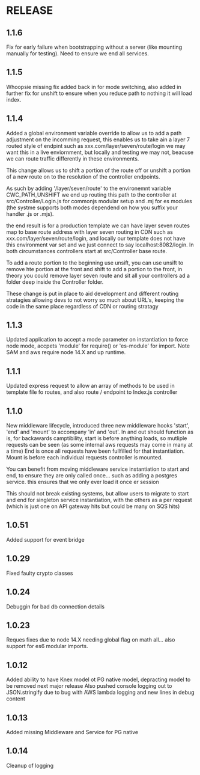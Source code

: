 # RELEASE

## 1.1.6

Fix for early failure when bootstrapping without a server (like mounting manually for testing). Need to ensure we end all services.

## 1.1.5

Whoopsie missing fix added back in for mode switching, also added in further fix for unshift to ensure when you reduce path to nothing it will load index.

## 1.1.4

Added a global environment variable override to allow us to add a path adjustment on the incomming request, this enables us to take ain a layer 7 routed style of endpint such as xxx.com/layer/seven/route/login
we may want this in a live enviornment, but locally and testing we may not, beacuse we can route traffic differently in these environments.

This change allows us to shift a portion of the route off or unshift a portion of a new route on to the resolution of the controller endpoints.

As such by adding '/layer/seven/route' to the environemnt variable CWC_PATH_UNSHIFT we end up routing this path to the controller at src/Controller/Login.js for commonjs modular setup and .mj for es modules (the systme supports both modes dependend on how you suffix your handler .js or .mjs).

the end result is for a production template we can have layer seven routes map to base route address with layer seven routing in CDN such as xxx.com/layer/seven/route/login, and locally our template does not have this environment var set and we just connect to say localhost:8082/login. In both circumstances controllers start at src/Controller base route.

To add a route portion to the beginning use unsift, you can use unsift to remove hte portion at the front and shift to add a portion to the front, in theory you could remove layer seven route and sit all your controllers ad a folder deep inside the Controller folder.

These change is put in place to aid development and different routing stratagies allowing devs to not worry so much about URL's, keeping the code in the same place regardless of CDN or routing stratagy

## 1.1.3

Updated application to accept a mode parameter on instantiation to force node mode, accpets 'module' for require() or 'es-module' for import. Note SAM and aws require node 14.X and up runtime. 

## 1.1.1

Updated express request to allow an array of methods to be used in template file fo routes, and also route / endpoint to Index.js controller 

## 1.1.0

New middleware lifecycle, introduced three new middleware hooks 'start', 'end' and 'mount' to accompany 'in' and 'out'.
In and out should function as is, for backawards camptibility, start is before anything loads, so mutliple requests can be seen (as some internal aws requests may come in many at a time)
End is once all requests have been fullfilled for that instantiation.
Mount is before each individual requests controller is mounted.

You can benefit from moving middleware service instantiation to start and end, to ensure they are only called once... such as adding a postgres service. this ensures that we only ever load it once er session

This should not break existing systems, but allow users to migrate to start and end for singleton service instantiation, with the others as a per request (which is just one on API gateway hits but could be many on SQS hits)

## 1.0.51

Added support for event bridge

## 1.0.29

Fixed faulty crypto classes
## 1.0.24

Debuggin for bad db connection details
## 1.0.23

Reques fixes due to node 14.X needing global flag on math all... also support for es6 modular imports.
## 1.0.12

Added ability to have Knex model ot PG native model, depracting model to be removed next major release
Also pushed console logging out to JSON.stringify due to bug with AWS lambda logging and new lines in debug content

## 1.0.13

Added missing Middleware and Service for PG native

## 1.0.14

Cleanup of logging